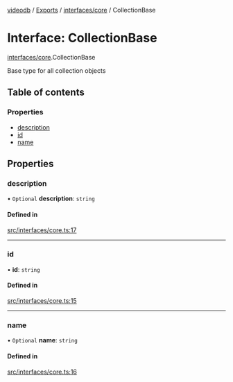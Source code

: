 [videodb](../README.md) / [Exports](../modules.md) / [interfaces/core](../modules/interfaces_core.md) / CollectionBase

# Interface: CollectionBase

[interfaces/core](../modules/interfaces_core.md).CollectionBase

Base type for all collection objects

## Table of contents

### Properties

- [description](interfaces_core.CollectionBase.md#description)
- [id](interfaces_core.CollectionBase.md#id)
- [name](interfaces_core.CollectionBase.md#name)

## Properties

### description

• `Optional` **description**: `string`

#### Defined in

[src/interfaces/core.ts:17](https://github.com/video-db/videodb-node/blob/583396d/src/interfaces/core.ts#L17)

___

### id

• **id**: `string`

#### Defined in

[src/interfaces/core.ts:15](https://github.com/video-db/videodb-node/blob/583396d/src/interfaces/core.ts#L15)

___

### name

• `Optional` **name**: `string`

#### Defined in

[src/interfaces/core.ts:16](https://github.com/video-db/videodb-node/blob/583396d/src/interfaces/core.ts#L16)
